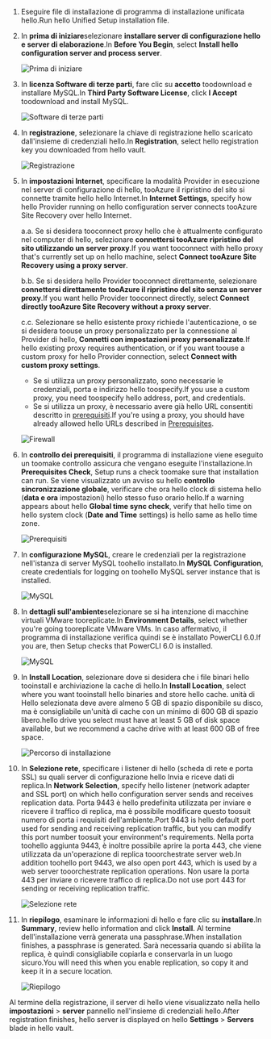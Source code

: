 1. <span data-ttu-id="f5047-101">Eseguire file di installazione di programma di installazione unificata hello.</span><span class="sxs-lookup"><span data-stu-id="f5047-101">Run hello Unified Setup installation file.</span></span>
2. <span data-ttu-id="f5047-102">In **prima di iniziare**selezionare **installare server di configurazione hello e server di elaborazione**.</span><span class="sxs-lookup"><span data-stu-id="f5047-102">In **Before You Begin**, select **Install hello configuration server and process server**.</span></span>

    ![Prima di iniziare](./media/site-recovery-add-configuration-server/combined-wiz1.png)

3. <span data-ttu-id="f5047-104">In **licenza Software di terze parti**, fare clic su **accetto** toodownload e installare MySQL.</span><span class="sxs-lookup"><span data-stu-id="f5047-104">In **Third Party Software License**, click **I Accept** toodownload and install MySQL.</span></span>

    ![Software di terze parti](./media/site-recovery-add-configuration-server/combined-wiz2.png)
4. <span data-ttu-id="f5047-106">In **registrazione**, selezionare la chiave di registrazione hello scaricato dall'insieme di credenziali hello.</span><span class="sxs-lookup"><span data-stu-id="f5047-106">In **Registration**, select hello registration key you downloaded from hello vault.</span></span>

    ![Registrazione](./media/site-recovery-add-configuration-server/combined-wiz3.png)
5. <span data-ttu-id="f5047-108">In **impostazioni Internet**, specificare la modalità Provider in esecuzione nel server di configurazione di hello, tooAzure il ripristino del sito si connette tramite hello hello Internet.</span><span class="sxs-lookup"><span data-stu-id="f5047-108">In **Internet Settings**, specify how hello Provider running on hello configuration server connects tooAzure Site Recovery over hello Internet.</span></span>

   <span data-ttu-id="f5047-109">a.</span><span class="sxs-lookup"><span data-stu-id="f5047-109">a.</span></span> <span data-ttu-id="f5047-110">Se si desidera tooconnect proxy hello che è attualmente configurato nel computer di hello, selezionare **connettersi tooAzure ripristino del sito utilizzando un server proxy**.</span><span class="sxs-lookup"><span data-stu-id="f5047-110">If you want tooconnect with hello proxy that's currently set up on hello machine, select **Connect tooAzure Site Recovery using a proxy server**.</span></span>

   <span data-ttu-id="f5047-111">b.</span><span class="sxs-lookup"><span data-stu-id="f5047-111">b.</span></span> <span data-ttu-id="f5047-112">Se si desidera hello Provider tooconnect direttamente, selezionare **connettersi direttamente tooAzure il ripristino del sito senza un server proxy**.</span><span class="sxs-lookup"><span data-stu-id="f5047-112">If you want hello Provider tooconnect directly, select **Connect directly tooAzure Site Recovery without a proxy server**.</span></span>

   <span data-ttu-id="f5047-113">c.</span><span class="sxs-lookup"><span data-stu-id="f5047-113">c.</span></span> <span data-ttu-id="f5047-114">Selezionare se hello esistente proxy richiede l'autenticazione, o se si desidera toouse un proxy personalizzato per la connessione al Provider di hello, **Connetti con impostazioni proxy personalizzate**.</span><span class="sxs-lookup"><span data-stu-id="f5047-114">If hello existing proxy requires authentication, or if you want toouse a custom proxy for hello Provider connection, select **Connect with custom proxy settings**.</span></span>

     * <span data-ttu-id="f5047-115">Se si utilizza un proxy personalizzato, sono necessarie le credenziali, porta e indirizzo hello toospecify.</span><span class="sxs-lookup"><span data-stu-id="f5047-115">If you use a custom proxy, you need toospecify hello address, port, and credentials.</span></span>
     * <span data-ttu-id="f5047-116">Se si utilizza un proxy, è necessario avere già hello URL consentiti descritto in [prerequisiti](#prerequisites).</span><span class="sxs-lookup"><span data-stu-id="f5047-116">If you're using a proxy, you should have already allowed hello URLs described in [Prerequisites](#prerequisites).</span></span>

     ![Firewall](./media/site-recovery-add-configuration-server/combined-wiz4.png)
6. <span data-ttu-id="f5047-118">In **controllo dei prerequisiti**, il programma di installazione viene eseguito un toomake controllo assicura che vengano eseguite l'installazione.</span><span class="sxs-lookup"><span data-stu-id="f5047-118">In **Prerequisites Check**, Setup runs a check toomake sure that installation can run.</span></span> <span data-ttu-id="f5047-119">Se viene visualizzato un avviso su hello **controllo sincronizzazione globale**, verificare che ora hello clock di sistema hello (**data e ora** impostazioni) hello stesso fuso orario hello.</span><span class="sxs-lookup"><span data-stu-id="f5047-119">If a warning appears about hello **Global time sync check**, verify that hello time on hello system clock (**Date and Time** settings) is hello same as hello time zone.</span></span>

    ![Prerequisiti](./media/site-recovery-add-configuration-server/combined-wiz5.png)
7. <span data-ttu-id="f5047-121">In **configurazione MySQL**, creare le credenziali per la registrazione nell'istanza di server MySQL toohello installato.</span><span class="sxs-lookup"><span data-stu-id="f5047-121">In **MySQL Configuration**, create credentials for logging on toohello MySQL server instance that is installed.</span></span>

    ![MySQL](./media/site-recovery-add-configuration-server/combined-wiz6.png)
8. <span data-ttu-id="f5047-123">In **dettagli sull'ambiente**selezionare se si ha intenzione di macchine virtuali VMware tooreplicate.</span><span class="sxs-lookup"><span data-stu-id="f5047-123">In **Environment Details**, select whether you're going tooreplicate VMware VMs.</span></span> <span data-ttu-id="f5047-124">In caso affermativo, il programma di installazione verifica quindi se è installato PowerCLI 6.0.</span><span class="sxs-lookup"><span data-stu-id="f5047-124">If you are, then Setup checks that PowerCLI 6.0 is installed.</span></span>

    ![MySQL](./media/site-recovery-add-configuration-server/combined-wiz7.png)

9. <span data-ttu-id="f5047-126">In **Install Location**, selezionare dove si desidera che i file binari hello tooinstall e archiviazione la cache di hello.</span><span class="sxs-lookup"><span data-stu-id="f5047-126">In **Install Location**, select where you want tooinstall hello binaries and store hello cache.</span></span> <span data-ttu-id="f5047-127">unità di Hello selezionata deve avere almeno 5 GB di spazio disponibile su disco, ma è consigliabile un'unità di cache con un minimo di 600 GB di spazio libero.</span><span class="sxs-lookup"><span data-stu-id="f5047-127">hello drive you select must have at least 5 GB of disk space available, but we recommend a cache drive with at least 600 GB of free space.</span></span>

    ![Percorso di installazione](./media/site-recovery-add-configuration-server/combined-wiz8.png)
10. <span data-ttu-id="f5047-129">In **Selezione rete**, specificare i listener di hello (scheda di rete e porta SSL) su quali server di configurazione hello Invia e riceve dati di replica.</span><span class="sxs-lookup"><span data-stu-id="f5047-129">In **Network Selection**, specify hello listener (network adapter and SSL port) on which hello configuration server sends and receives replication data.</span></span> <span data-ttu-id="f5047-130">Porta 9443 è hello predefinita utilizzata per inviare e ricevere il traffico di replica, ma è possibile modificare questo toosuit numero di porta i requisiti dell'ambiente.</span><span class="sxs-lookup"><span data-stu-id="f5047-130">Port 9443 is hello default port used for sending and receiving replication traffic, but you can modify this port number toosuit your environment's requirements.</span></span> <span data-ttu-id="f5047-131">Nella porta toohello aggiunta 9443, è inoltre possibile aprire la porta 443, che viene utilizzata da un'operazione di replica tooorchestrate server web.</span><span class="sxs-lookup"><span data-stu-id="f5047-131">In addition toohello port 9443, we also open port 443, which is used by a web server tooorchestrate replication operations.</span></span> <span data-ttu-id="f5047-132">Non usare la porta 443 per inviare o ricevere traffico di replica.</span><span class="sxs-lookup"><span data-stu-id="f5047-132">Do not use port 443 for sending or receiving replication traffic.</span></span>

    ![Selezione rete](./media/site-recovery-add-configuration-server/combined-wiz9.png)


11. <span data-ttu-id="f5047-134">In **riepilogo**, esaminare le informazioni di hello e fare clic su **installare**.</span><span class="sxs-lookup"><span data-stu-id="f5047-134">In **Summary**, review hello information and click **Install**.</span></span> <span data-ttu-id="f5047-135">Al termine dell'installazione verrà generata una passphrase.</span><span class="sxs-lookup"><span data-stu-id="f5047-135">When installation finishes, a passphrase is generated.</span></span> <span data-ttu-id="f5047-136">Sarà necessaria quando si abilita la replica, è quindi consigliabile copiarla e conservarla in un luogo sicuro.</span><span class="sxs-lookup"><span data-stu-id="f5047-136">You will need this when you enable replication, so copy it and keep it in a secure location.</span></span>

    ![Riepilogo](./media/site-recovery-add-configuration-server/combined-wiz10.png)

<span data-ttu-id="f5047-138">Al termine della registrazione, il server di hello viene visualizzato nella hello **impostazioni** > **server** pannello nell'insieme di credenziali hello.</span><span class="sxs-lookup"><span data-stu-id="f5047-138">After registration finishes, hello server is displayed on hello **Settings** > **Servers** blade in hello vault.</span></span>

